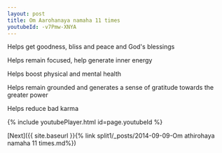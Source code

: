 ```yaml
---
layout: post
title: Om Aarohanaya namaha 11 times
youtubeId: -v7Pmw-XNYA
---
```

 
 
Helps get goodness, bliss and peace and God's blessings
 
Helps remain focused, help generate inner energy 
 
Helps boost physical and mental health 
 
Helps remain grounded and generates a sense of gratitude towards the greater power 
 
Helps reduce bad karma
 
 
 
 


{% include youtubePlayer.html id=page.youtubeId %}
 
[Next]({{ site.baseurl }}{% link  split1/_posts/2014-09-09-Om athirohaya namaha 11 times.md%})
 
